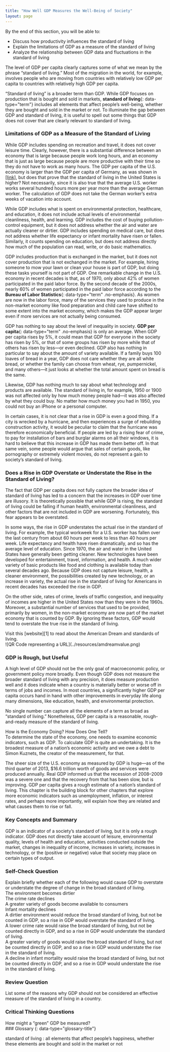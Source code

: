 ```yaml
---
title: "How Well GDP Measures the Well-Being of Society"
layout: page
---
```



<div data-type="abstract" markdown="1">
By the end of this section, you will be able to:

* Discuss how productivity influences the standard of living
* Explain the limitations of GDP as a measure of the standard of living
* Analyze the relationship between GDP data and fluctuations in the standard of living

</div>

The level of GDP per capita clearly captures some of what we mean by the phrase “standard of living.” Most of the migration in the world, for example, involves people who are moving from countries with relatively low GDP per capita to countries with relatively high GDP per capita.

“Standard of living” is a broader term than GDP. While GDP focuses on production that is bought and sold in markets, **standard of living**{: data-type="term"} includes all elements that affect people’s well-being, whether they are bought and sold in the market or not. To illuminate the gap between GDP and standard of living, it is useful to spell out some things that GDP does not cover that are clearly relevant to standard of living.

### Limitations of GDP as a Measure of the Standard of Living

While GDP includes spending on recreation and travel, it does not cover leisure time. Clearly, however, there is a substantial difference between an economy that is large because people work long hours, and an economy that is just as large because people are more productive with their time so they do not have to work as many hours. The GDP per capita of the U.S. economy is larger than the GDP per capita of Germany, as was shown in [\[link\]](/m48711#Table_19_11), but does that prove that the standard of living in the United States is higher? Not necessarily, since it is also true that the average U.S. worker works several hundred hours more per year more than the average German worker. The calculation of GDP does not take the German worker’s extra weeks of vacation into account.

While GDP includes what is spent on environmental protection, healthcare, and education, it does not include actual levels of environmental cleanliness, health, and learning. GDP includes the cost of buying pollution-control equipment, but it does not address whether the air and water are actually cleaner or dirtier. GDP includes spending on medical care, but does not address whether life expectancy or infant mortality have risen or fallen. Similarly, it counts spending on education, but does not address directly how much of the population can read, write, or do basic mathematics.

GDP includes production that is exchanged in the market, but it does not cover production that is not exchanged in the market. For example, hiring someone to mow your lawn or clean your house is part of GDP, but doing these tasks yourself is not part of GDP. One remarkable change in the U.S. economy in recent decades is that, as of 1970, only about 42% of women participated in the paid labor force. By the second decade of the 2000s, nearly 60% of women participated in the paid labor force according to the **Bureau of Labor Statistics**{: data-type="term" .no-emphasis}. As women are now in the labor force, many of the services they used to produce in the non-market economy like food preparation and child care have shifted to some extent into the market economy, which makes the GDP appear larger even if more services are not actually being consumed.

GDP has nothing to say about the level of inequality in society. **GDP per capita**{: data-type="term" .no-emphasis} is only an average. When GDP per capita rises by 5%, it could mean that GDP for everyone in the society has risen by 5%, or that of some groups has risen by more while that of others has risen by less—or even declined. GDP also has nothing in particular to say about the amount of variety available. If a family buys 100 loaves of bread in a year, GDP does not care whether they are all white bread, or whether the family can choose from wheat, rye, pumpernickel, and many others—it just looks at whether the total amount spent on bread is the same.

Likewise, GDP has nothing much to say about what technology and products are available. The standard of living in, for example, 1950 or 1900 was not affected only by how much money people had—it was also affected by what they could buy. No matter how much money you had in 1950, you could not buy an iPhone or a personal computer.

In certain cases, it is not clear that a rise in GDP is even a good thing. If a city is wrecked by a hurricane, and then experiences a surge of rebuilding construction activity, it would be peculiar to claim that the hurricane was therefore economically beneficial. If people are led by a rising fear of crime, to pay for installation of bars and burglar alarms on all their windows, it is hard to believe that this increase in GDP has made them better off. In that same vein, some people would argue that sales of certain goods, like pornography or extremely violent movies, do not represent a gain to society’s standard of living.

### Does a Rise in GDP Overstate or Understate the Rise in the Standard of Living?

The fact that GDP per capita does not fully capture the broader idea of standard of living has led to a concern that the increases in GDP over time are illusory. It is theoretically possible that while GDP is rising, the standard of living could be falling if human health, environmental cleanliness, and other factors that are not included in GDP are worsening. Fortunately, this fear appears to be overstated.

In some ways, the rise in GDP understates the actual rise in the standard of living. For example, the typical workweek for a U.S. worker has fallen over the last century from about 60 hours per week to less than 40 hours per week. Life expectancy and health have risen dramatically, and so has the average level of education. Since 1970, the air and water in the United States have generally been getting cleaner. New technologies have been developed for entertainment, travel, information, and health. A much wider variety of basic products like food and clothing is available today than several decades ago. Because GDP does not capture leisure, health, a cleaner environment, the possibilities created by new technology, or an increase in variety, the actual rise in the standard of living for Americans in recent decades has exceeded the rise in GDP.

On the other side, rates of crime, levels of traffic congestion, and inequality of incomes are higher in the United States now than they were in the 1960s. Moreover, a substantial number of services that used to be provided, primarily by women, in the non-market economy are now part of the market economy that is counted by GDP. By ignoring these factors, GDP would tend to overstate the true rise in the standard of living.

<div data-type="note" class="economics linkup" markdown="1">
Visit this [website][1] to read about the American Dream and standards of living.

<div data-type="media" data-alt="QR Code representing a URL">
![QR Code representing a URL](../resources/amdreamvalue.png)
</div>
</div>

### GDP is Rough, but Useful

A high level of GDP should not be the only goal of macroeconomic policy, or government policy more broadly. Even though GDP does not measure the broader standard of living with any precision, it does measure production well and it does indicate when a country is materially better or worse off in terms of jobs and incomes. In most countries, a significantly higher GDP per capita occurs hand in hand with other improvements in everyday life along many dimensions, like education, health, and environmental protection.

No single number can capture all the elements of a term as broad as “standard of living.” Nonetheless, GDP per capita is a reasonable, rough-and-ready measure of the standard of living.

<div data-type="note" class="economics bringhome" markdown="1">
<div data-type="title">
How is the Economy Doing? How Does One Tell?
</div>
To determine the state of the economy, one needs to examine economic indicators, such as GDP. To calculate GDP is quite an undertaking. It is the broadest measure of a nation’s economic activity and we owe a debt to Simon Kuznets, the creator of the measurement, for that.

The sheer size of the U.S. economy as measured by GDP is huge—as of the third quarter of 2013, $16.6 trillion worth of goods and services were produced annually. Real GDP informed us that the recession of 2008–2009 was a severe one and that the recovery from that has been slow, but is improving. GDP per capita gives a rough estimate of a nation’s standard of living. This chapter is the building block for other chapters that explore more economic indicators such as unemployment, inflation, or interest rates, and perhaps more importantly, will explain how they are related and what causes them to rise or fall.

</div>

### Key Concepts and Summary

GDP is an indicator of a society’s standard of living, but it is only a rough indicator. GDP does not directly take account of leisure, environmental quality, levels of health and education, activities conducted outside the market, changes in inequality of income, increases in variety, increases in technology, or the (positive or negative) value that society may place on certain types of output.

### Self-Check Question

<div data-type="exercise">
<div data-type="problem" markdown="1">
Explain briefly whether each of the following would cause GDP to overstate or understate the degree of change in the broad standard of living.

<div data-type="list" data-list-type="enumerated" data-number-style="lower-alpha">
<div data-type="item">
The environment becomes dirtier
</div>
<div data-type="item">
The crime rate declines
</div>
<div data-type="item">
A greater variety of goods become available to consumers
</div>
<div data-type="item">
Infant mortality declines
</div>
</div>
</div>
<div data-type="solution">
<div data-type="list" data-list-type="enumerated" data-number-style="lower-alpha">
<div data-type="item">
A dirtier environment would reduce the broad standard of living, but not be counted in GDP, so a rise in GDP would overstate the standard of living.
</div>
<div data-type="item">
A lower crime rate would raise the broad standard of living, but not be counted directly in GDP, and so a rise in GDP would understate the standard of living.
</div>
<div data-type="item">
A greater variety of goods would raise the broad standard of living, but not be counted directly in GDP, and so a rise in GDP would understate the rise in the standard of living.
</div>
<div data-type="item">
A decline in infant mortality would raise the broad standard of living, but not be counted directly in GDP, and so a rise in GDP would understate the rise in the standard of living.
</div>
</div>
</div>
</div>

### Review Question

<div data-type="exercise">
<div data-type="problem" markdown="1">
List some of the reasons why GDP should not be considered an effective measure of the standard of living in a country.

</div>
</div>

### Critical Thinking Questions

<div data-type="exercise">
<div data-type="problem" markdown="1">
How might a “green” GDP be measured?

</div>
</div>

<div data-type="glossary" markdown="1">
### Glossary
{: data-type="glossary-title"}

standard of living
: all elements that affect people’s happiness, whether these elements are bought and sold in the market or not

</div>



[1]: http://openstaxcollege.org/l/amdreamvalue
